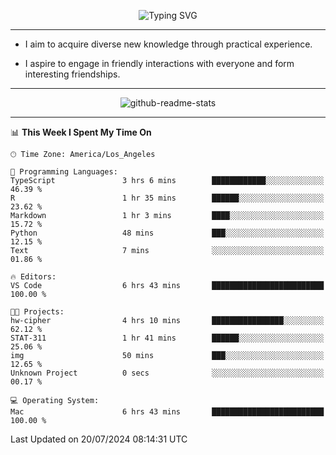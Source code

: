 <p align="center">
  <img src="https://readme-typing-svg.demolab.com?font=Fira+Code&weight=500&size=32&duration=2500&pause=1600&center=true&vCenter=true&random=false&width=1024&height=64&lines=Hi+there+%F0%9F%91%8B;I'm+delighted+you+could+make+it+here+%F0%9F%8E%89;I'm+Harry%2C+a+college+student+still+finding+my+way" alt="Typing SVG" />
</p>


---


- I aim to acquire diverse new knowledge through practical experience.

- I aspire to engage in friendly interactions with everyone and form interesting friendships.


---


<p align="center">
  <img src="https://github-readme-stats.vercel.app/api?username=Harry-Jing&show_icons=true" alt="github-readme-stats"/>
</p>


---

<!--START_SECTION:waka-->
📊 **This Week I Spent My Time On** 

```text
🕑︎ Time Zone: America/Los_Angeles

💬 Programming Languages: 
TypeScript               3 hrs 6 mins        ████████████░░░░░░░░░░░░░   46.39 % 
R                        1 hr 35 mins        ██████░░░░░░░░░░░░░░░░░░░   23.62 % 
Markdown                 1 hr 3 mins         ████░░░░░░░░░░░░░░░░░░░░░   15.72 % 
Python                   48 mins             ███░░░░░░░░░░░░░░░░░░░░░░   12.15 % 
Text                     7 mins              ░░░░░░░░░░░░░░░░░░░░░░░░░   01.86 % 

🔥 Editors: 
VS Code                  6 hrs 43 mins       █████████████████████████   100.00 % 

🐱‍💻 Projects: 
hw-cipher                4 hrs 10 mins       ████████████████░░░░░░░░░   62.12 % 
STAT-311                 1 hr 41 mins        ██████░░░░░░░░░░░░░░░░░░░   25.06 % 
img                      50 mins             ███░░░░░░░░░░░░░░░░░░░░░░   12.65 % 
Unknown Project          0 secs              ░░░░░░░░░░░░░░░░░░░░░░░░░   00.17 % 

💻 Operating System: 
Mac                      6 hrs 43 mins       █████████████████████████   100.00 % 
```


 Last Updated on 20/07/2024 08:14:31 UTC
<!--END_SECTION:waka-->
